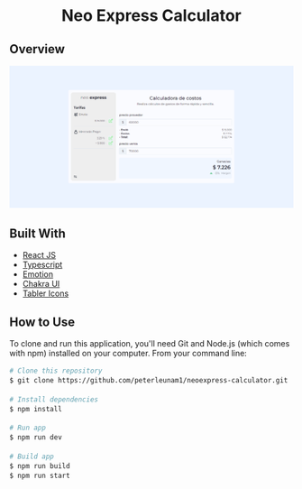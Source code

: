 # <p align="center">Neo Express Calculator</p>


## Overview

![overviwe](/src/assets/overview.png)

## Built With

- [React JS](https://reactjs.org/)
- [Typescript](https://www.typescriptlang.org/)
- [Emotion](https://emotion.sh/docs/introduction)
- [Chakra UI](https://chakra-ui.com/)
- [Tabler Icons](https://tablericons.com/)

## How to Use

To clone and run this application, you'll need Git and Node.js (which comes with npm) installed on your computer. From your command line:
   
   ```bash
   # Clone this repository
   $ git clone https://github.com/peterleunam1/neoexpress-calculator.git

   # Install dependencies
   $ npm install 

   # Run app
   $ npm run dev 

   # Build app
   $ npm run build
   $ npm run start
   ```
